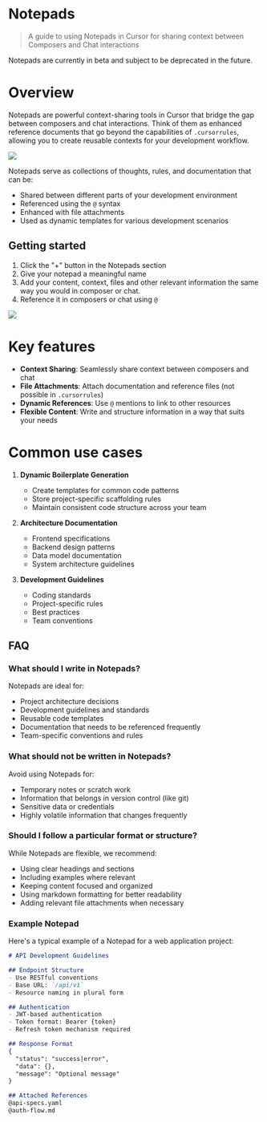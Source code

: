 # Notepads

> A guide to using Notepads in Cursor for sharing context between Composers and Chat interactions

<Warning>
  Notepads are currently in beta and subject to be deprecated in the future.
</Warning>

# Overview

Notepads are powerful context-sharing tools in Cursor that bridge the gap between composers and chat interactions. Think of them as enhanced reference documents that go beyond the capabilities of `.cursorrules`, allowing you to create reusable contexts for your development workflow.

<Frame>
  <img src="https://mintlify.s3.us-west-1.amazonaws.com/cursor/images/features/beta/notepads/empty-notepad.png" />
</Frame>

Notepads serve as collections of thoughts, rules, and documentation that can be:

* Shared between different parts of your development environment
* Referenced using the `@` syntax
* Enhanced with file attachments
* Used as dynamic templates for various development scenarios

## Getting started

1. Click the "+" button in the Notepads section
2. Give your notepad a meaningful name
3. Add your content, context, files and other relevant information the same way you would in composer or chat.
4. Reference it in composers or chat using `@`

<Frame>
  <img src="https://mintlify.s3.us-west-1.amazonaws.com/cursor/images/features/beta/notepads/create-notepad.png" />
</Frame>

# Key features

* **Context Sharing**: Seamlessly share context between composers and chat
* **File Attachments**: Attach documentation and reference files (not possible in `.cursorrules`)
* **Dynamic References**: Use `@` mentions to link to other resources
* **Flexible Content**: Write and structure information in a way that suits your needs

# Common use cases

1. **Dynamic Boilerplate Generation**
   * Create templates for common code patterns
   * Store project-specific scaffolding rules
   * Maintain consistent code structure across your team

2. **Architecture Documentation**
   * Frontend specifications
   * Backend design patterns
   * Data model documentation
   * System architecture guidelines

3. **Development Guidelines**
   * Coding standards
   * Project-specific rules
   * Best practices
   * Team conventions

## FAQ

### What should I write in Notepads?

Notepads are ideal for:

* Project architecture decisions
* Development guidelines and standards
* Reusable code templates
* Documentation that needs to be referenced frequently
* Team-specific conventions and rules

### What should not be written in Notepads?

Avoid using Notepads for:

* Temporary notes or scratch work
* Information that belongs in version control (like git)
* Sensitive data or credentials
* Highly volatile information that changes frequently

### Should I follow a particular format or structure?

While Notepads are flexible, we recommend:

* Using clear headings and sections
* Including examples where relevant
* Keeping content focused and organized
* Using markdown formatting for better readability
* Adding relevant file attachments when necessary

### Example Notepad

Here's a typical example of a Notepad for a web application project:

```md Notepad example
# API Development Guidelines

## Endpoint Structure
- Use RESTful conventions
- Base URL: `/api/v1`
- Resource naming in plural form

## Authentication
- JWT-based authentication
- Token format: Bearer {token}
- Refresh token mechanism required

## Response Format
{
  "status": "success|error",
  "data": {},
  "message": "Optional message"
} 

## Attached References
@api-specs.yaml
@auth-flow.md
```
